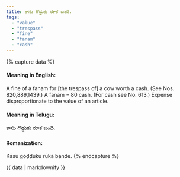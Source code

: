 ```yaml
---
title: కాసు గొడ్డుకు రూక బందె.
tags:
  - "value"
  - "trespass"
  - "fine"
  - "fanam"
  - "cash"
---
```


{% capture data %}
#### Meaning in English:
A fine of a fanam for [the trespass of] a cow worth a cash.
(See Nos. 820,889,1439.)
A fanam = 80 cash. (For cash see No. 613.)
Expense disproportionate to the value of an article.

#### Meaning in Telugu:
కాసు గొడ్డుకు రూక బందె.

#### Romanization:
Kāsu goḍḍuku rūka bande.
{% endcapture %}

{{ data | markdownify }}

